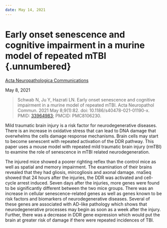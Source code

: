 ```yaml
---
date: May 14, 2021
---
```


# Early onset senescence and cognitive impairment in a murine model of repeated mTBI {.unnumbered}

[Acta Neuropathologica Communications](https://doi.org/10.1186/s40478-021-01190-x)

May 8, 2021

> Schwab N, Ju Y, Hazrati LN. Early onset senescence and cognitive impairment
> in a murine model of repeated mTBI. Acta Neuropathol Commun. 2021 May
> 8;9(1):82. doi: 10.1186/s40478-021-01190-x. PMID:
> [33964983](https://pubmed.ncbi.nlm.nih.gov/33964983); PMCID: PMC8106230.

Mild traumatic brain injury is a risk factor for neurodegenerative diseases.
There is an increase in oxidative stress that can lead to DNA damage that
overwhelms the cells damage response mechanisms. Brain cells may start to become
senescent with repeated activation of the DDR pathway. This paper uses a mouse
model with repeated mild traumatic brain injury (rmTBI) to examine the role of
senescence in mTBI related neurodegeneration.

The injured mice showed a poorer righting reflex than the control mice as well
as spatial and memory impairment. The examination of their brains revealed that
they had gliosis, mircogliosis and axonal damage. rnaSeq showed that 24 hours
after the injuries, the DDR was activated and cell-cycle arrest induced. Seven
days after the injuries, more genes were found to be significantly different
between the two mice groups. There was an increase in cellular
senescence-related genes  as well as genes known to be risk factors and
biomarkers of neurodegenerative diseases. Several of these genes are associated
with AD-like pathology which shows that neurodegenerative processes may begin as
soon as a week after the injury.  Further, there was a decrease in DDR gene
expression which would put the brain at greater risk of damage if there were
repeated incidences of TBI.
